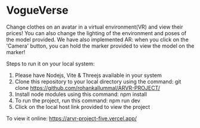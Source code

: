 # VogueVerse

Change clothes on an avatar in a virtual environment(VR) and view their prices! You can also change the lighting of the environment and poses of the model provided. We have also implemented AR: when you click on the 'Camera' button, you can hold the marker provided to view the model on the marker!

Steps to run it on your local system:
1. Please have Nodejs, Vite & Threejs available in your system
2. Clone this repository to your local directory using the command: git clone https://github.com/rohankallummal/ARVR-PROJECT/
3. Install node modules using this command: npm install
4. To run the project, run this command: npm run dev
5. Click on the local host link provided to view the project

To view it online: https://arvr-project-five.vercel.app/
